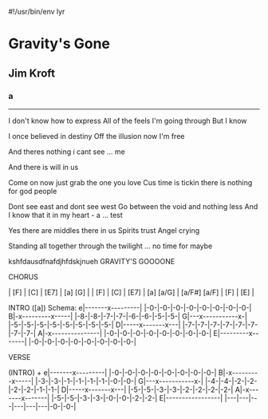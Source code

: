 #!/usr/bin/env lyr
# Gravity's Gone
## Jim Kroft
### a

---

I don't know how to express
All of the feels I'm going through
But I know

I once believed in destiny
Off the illusion now I'm free

And theres nothing i cant see ... me

And there is will in us

Come on now just grab the one you love
Cus time is tickin there is nothing for god people


Dont see east and dont see west
Go between the void and nothing less
And I know that it in my heart - a ... test

Yes there are middles there in us
Spirits trust
Angel crying

Standing all together through the twilight ... no time for maybe

kshfdausdfnafdjhfdskjnueh
GRAVITY'S GOOOONE


CHORUS

| [F] | [C] | [E7] | [a] [G] |
| [F] | [C] | [E7] | [a] [a/G] | [a/F#] [a/F] | [F] | [E] |


INTRO ([a])
Schema:
e|-------x---------| |-0-|-0-|-0-|-0-|-0-|-0-|-0-|-0-|
B|-x---------x-----| |-8-|-8-|-7-|-7-|-6-|-6-|-5-|-5-|
G|---x-----------x-| |-5-|-5-|-5-|-5-|-5-|-5-|-5-|-5-|
D|-----x-------x---| |-7-|-7-|-7-|-7-|-7-|-7-|-7-|-7-|
A|-x---------------| |-0-|-0-|-0-|-0-|-0-|-0-|-0-|-0-|
E|---------x-------| |-0-|-0-|-0-|-0-|-0-|-0-|-0-|-0-|


VERSE

(INTRO) +
e|-------x---------| |-0-|-0-|-0-|-0-|-0-|-0-|-0-|-0-|
B|-x---------x-----| |-3-|-3-|-1-|-1-|-1-|-1-|-0-|-0-|
G|---x-----------x-| |-4-|-4-|-2-|-2-|-2-|-2-|-1-|-1-|
D|-----x-------x---| |-5-|-5-|-3-|-3-|-2-|-2-|-2-|-2-|
A|-x-------x-------| |-5-|-5-|-3-|-3-|-0-|-0-|-2-|-2-|
E|-----------------| |---|---|---|---|---|---|-0-|-0-|
